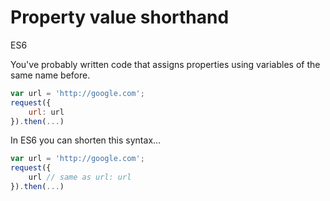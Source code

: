 # Property value shorthand

<div class="spec es6">ES6</div>


You've probably written code that assigns properties using variables of the same name before.

```javascript
var url = 'http://google.com';
request({
    url: url
}).then(...)
```

In ES6 you can shorten this syntax...

```javascript
var url = 'http://google.com';
request({
    url // same as url: url
}).then(...)
```
